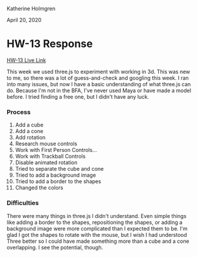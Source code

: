 Katherine Holmgren

April 20, 2020

# HW-13 Response

[HW-13 Live Link](https://katholmgren.github.io/441-work/HW-13)

This week we used three.js to experiment with working in 3d. This was new to me, so there was a lot of guess-and-check and googling this week. I ran into many issues, but now I have a basic understanding of what three.js can do. Because I'm not in the BFA, I've never used Maya or have made a model before. I tried finding a free one, but I didn't have any luck.

### Process

1. Add a cube
2. Add a cone
3. Add rotation
4. Research mouse controls
5. Work with First Person Controls...
5. Work with Trackball Controls
6. Disable animated rotation
7. Tried to separate the cube and cone
8. Tried to add a background image
9. Tried to add a border to the shapes
10. Changed the colors

### Difficulties

There were many things in three.js I didn't understand. Even simple things like adding a border to the shapes, repositioning the shapes, or adding a background image were more complicated than I expected them to be. I'm glad I got the shapes to rotate with the mouse, but I wish I had understood Three better so I could have made something more than a cube and a cone overlapping. I see the potential, though.
